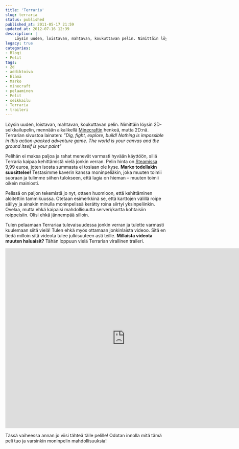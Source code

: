 ```yaml
---
title: 'Terraria'
slug: terraria
status: published
published_at: 2011-05-17 21:59
updated_at: 2012-07-16 12:39
description: |
    Löysin uuden, loistavan, mahtavan, koukuttavan pelin. Nimittäin löysin 2D-seikkailupelin, mennään aikalikellä Minecraftin henkeä, mutta 2D:nä. Terrarian sivustoa lainaten: ”Dig, fight, explore, build! Nothing is impossible in this action-packed adventure game. The world is your canvas and the ground itself is your paint” Pelihän ei maksa paljoa ja rahat menevät varmasti hyvään käyttöön, sillä Terraria kaipaa kehittämistä… Jatka lukemista Terraria
legacy: true
categories:
- Blogi
- Pelit
tags:
- 2d
- addiktoiva
- Elämä
- Marko
- minecraft
- pelaaminen
- Pelit
- seikkailu
- Terraria
- traileri
---
```


<p>Löysin uuden, loistavan, mahtavan, koukuttavan pelin. Nimittäin löysin 2D-seikkailupelin, mennään aikalikellä <a title="Minecraft" href="https://markokaartinen.net/minecraft/">Minecraftin</a> henkeä, mutta 2D:nä. Terrarian sivustoa lainaten: <em>&#8221;Dig, fight, explore, build! Nothing is impossible in this action-packed adventure game. The world is your canvas and the ground itself is your paint&#8221;</em></p>
<p>Pelihän ei maksa paljoa ja rahat menevät varmasti hyvään käyttöön, sillä Terraria kaipaa kehittämistä vielä jonkin verran. Pelin hinta on <a href="http://store.steampowered.com/app/105600/" target="_blank">Steamissa</a> 9,99 euroa, joten isosta summasta ei tosiaan ole kyse. <strong>Marko todellakin suosittelee!</strong> Testasimme kaverin kanssa moninpeliäkin, joka muuten toimii suoraan ja tulimme siihen tulokseen, että lagia on hieman &#8211; muuten toimii oikein mainiosti.</p>
<p>Pelissä on paljon tekemistä jo nyt, ottaen huomioon, että kehittäminen aloitettiin tammikuussa. Otetaan esimerkkinä se, että karttojen välillä roipe säilyy ja ainakin minulla moninpelissä kerätty roina siirtyi yksinpeliinkin. Ovelaa, mutta ehkä kaipaisi mahdollisuutta serveri/kartta kohtaisiin roippeisiin. Olisi ehkä jännempää silloin.</p>
<p>Tulen pelaamaan Terrariaa tulevaisuudessa jonkin verran ja tulette varmasti kuulemaan siitä vielä! Tulen ehkä myös ottamaan jonkinlaista videoo. Sitä en tiedä milloin sitä videota tulee julkisuuteen asti teille. <strong>Millaista videota muuten haluaisit?</strong> Tähän loppuun vielä Terrarian virallinen traileri.</p>
<p><iframe loading="lazy" title="Terraria Official Trailer" width="750" height="563" src="https://www.youtube.com/embed/w7uOhFTrrq0?feature=oembed" frameborder="0" allow="accelerometer; autoplay; clipboard-write; encrypted-media; gyroscope; picture-in-picture" allowfullscreen></iframe></p>
<p>Tässä vaiheessa annan jo viisi tähteä tälle pelille! Odotan innolla mitä tämä peli tuo ja varsinkin moninpelin mahdollisuuksia!</p>